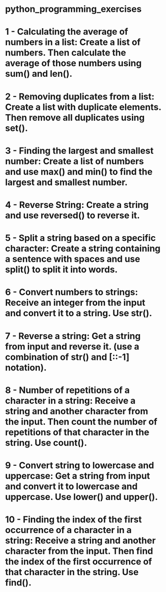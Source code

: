 # python_programming_exercises

# 1 - Calculating the average of numbers in a list: Create a list of numbers. Then calculate the average of those numbers using sum() and len().

# 2 - Removing duplicates from a list: Create a list with duplicate elements. Then remove all duplicates using set().

# 3 - Finding the largest and smallest number: Create a list of numbers and use max() and min() to find the largest and smallest number.

# 4 - Reverse String: Create a string and use reversed() to reverse it.

# 5 - Split a string based on a specific character: Create a string containing a sentence with spaces and use split() to split it into words.

# 6 - Convert numbers to strings: Receive an integer from the input and convert it to a string. Use str().

# 7 - Reverse a string: Get a string from input and reverse it. (use a combination of str() and [::-1] notation).

# 8 - Number of repetitions of a character in a string: Receive a string and another character from the input. Then count the number of repetitions of that character in the string. Use count().

# 9 - Convert string to lowercase and uppercase: Get a string from input and convert it to lowercase and uppercase. Use lower() and upper().

# 10 - Finding the index of the first occurrence of a character in a string: Receive a string and another character from the input. Then find the index of the first occurrence of that character in the string. Use find().
